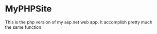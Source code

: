 # MyPHPSite
This is the php version of my asp.net web app. It accomplish pretty much the same function
